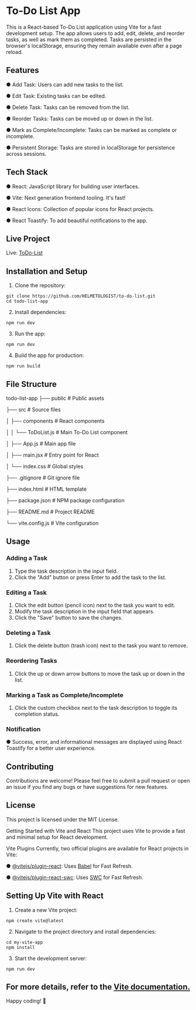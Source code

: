 # To-Do List App
This is a React-based To-Do List application using Vite for a fast development setup. The app allows users to add, edit, delete, and reorder tasks, as well as mark them as completed. Tasks are persisted in the browser's localStorage, ensuring they remain available even after a page reload.

## Features
● Add Task: Users can add new tasks to the list.

● Edit Task: Existing tasks can be edited.

● Delete Task: Tasks can be removed from the list.

● Reorder Tasks: Tasks can be moved up or down in the list.

● Mark as Complete/Incomplete: Tasks can be marked as complete or incomplete.

● Persistent Storage: Tasks are stored in localStorage for persistence across sessions.


## Tech Stack
● React: JavaScript library for building user interfaces.

● Vite: Next generation frontend tooling. It's fast!

● React Icons: Collection of popular icons for React projects.

● React Toastify: To add beautiful notifications to the app.

## Live Project
Live: [ToDo-List](https://helmetologist.github.io/to-do-list/) 

## Installation and Setup
1. Clone the repository:
```
git clone https://github.com/HELMETOLOGIST/to-do-list.git
cd todo-list-app
```

2. Install dependencies:
```
npm run dev
```

3. Run the app:
```
npm run dev
```

4. Build the app for production:
```
npm run build
```

## File Structure
todo-list-app
├── public                  # Public assets

├── src                     # Source files

│   ├── components          # React components

│   │   └── ToDoList.js     # Main To-Do List component

│   ├── App.js              # Main app file

│   ├── main.jsx            # Entry point for React

│   └── index.css           # Global styles

├── .gitignore              # Git ignore file

├── index.html              # HTML template

├── package.json            # NPM package configuration

├── README.md               # Project README

└── vite.config.js          # Vite configuration


## Usage
### Adding a Task
1. Type the task description in the input field.
2. Click the "Add" button or press Enter to add the task to the list.
### Editing a Task
1. Click the edit button (pencil icon) next to the task you want to edit.
2. Modify the task description in the input field that appears.
3. Click the "Save" button to save the changes.
### Deleting a Task
1. Click the delete button (trash icon) next to the task you want to remove.
### Reordering Tasks
1. Click the up or down arrow buttons to move the task up or down in the list.
### Marking a Task as Complete/Incomplete
1. Click the custom checkbox next to the task description to toggle its completion status.
### Notification
● Success, error, and informational messages are displayed using React Toastify for a better user experience.
## Contributing
Contributions are welcome! Please feel free to submit a pull request or open an issue if you find any bugs or have suggestions for new features.

## License
This project is licensed under the MIT License.

Getting Started with Vite and React
This project uses Vite to provide a fast and minimal setup for React development.

Vite Plugins
Currently, two official plugins are available for React projects in Vite:

● [@vitejs/plugin-react](https://github.com/vitejs/vite-plugin-react/blob/main/packages/plugin-react/README.md): Uses [Babel](https://babeljs.io/) for Fast Refresh.

● [@vitejs/plugin-react-swc](https://github.com/vitejs/vite-plugin-react-swc): Uses [SWC](https://swc.rs/) for Fast Refresh.

## Setting Up Vite with React
1. Create a new Vite project:
```
npm create vite@latest
```

2. Navigate to the project directory and install dependencies:
```
cd my-vite-app
npm install
```

3. Start the development server:
```
npm run dev
```

For more details, refer to the [Vite documentation.](https://vitejs.dev/)
-------------------------------------------------------
Happy coding! 🚀


